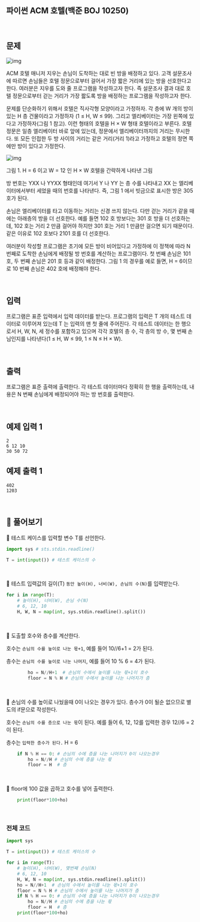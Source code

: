 ## 파이썬 ACM 호텔(백준 BOJ 10250) 

<br>

## 문제

![img](https://www.acmicpc.net/upload/images2/acmhotel.png)

ACM 호텔 매니저 지우는 손님이 도착하는 대로 빈 방을 배정하고 있다. 고객 설문조사에 따르면 손님들은 호텔 정문으로부터 걸어서 가장 짧은 거리에 있는 방을 선호한다고 한다. 여러분은 지우를 도와 줄 프로그램을 작성하고자 한다. 즉 설문조사 결과 대로 호텔 정문으로부터 걷는 거리가 가장 짧도록 방을 배정하는 프로그램을 작성하고자 한다.

문제를 단순화하기 위해서 호텔은 직사각형 모양이라고 가정하자. 각 층에 W 개의 방이 있는 H 층 건물이라고 가정하자 (1 ≤ H, W ≤ 99). 그리고 엘리베이터는 가장 왼쪽에 있다고 가정하자(그림 1 참고). 이런 형태의 호텔을 H × W 형태 호텔이라고 부른다. 호텔 정문은 일층 엘리베이터 바로 앞에 있는데, 정문에서 엘리베이터까지의 거리는 무시한다. 또 모든 인접한 두 방 사이의 거리는 같은 거리(거리 1)라고 가정하고 호텔의 정면 쪽에만 방이 있다고 가정한다.

![img](https://www.acmicpc.net/upload/images2/elevator.png)

그림 1. H = 6 이고 W = 12 인 H × W 호텔을 간략하게 나타낸 그림

방 번호는 YXX 나 YYXX 형태인데 여기서 Y 나 YY 는 층 수를 나타내고 XX 는 엘리베이터에서부터 세었을 때의 번호를 나타낸다. 즉, 그림 1 에서 빗금으로 표시한 방은 305 호가 된다.

손님은 엘리베이터를 타고 이동하는 거리는 신경 쓰지 않는다. 다만 걷는 거리가 같을 때에는 아래층의 방을 더 선호한다. 예를 들면 102 호 방보다는 301 호 방을 더 선호하는데, 102 호는 거리 2 만큼 걸어야 하지만 301 호는 거리 1 만큼만 걸으면 되기 때문이다. 같은 이유로 102 호보다 2101 호를 더 선호한다.

여러분이 작성할 프로그램은 초기에 모든 방이 비어있다고 가정하에 이 정책에 따라 N 번째로 도착한 손님에게 배정될 방 번호를 계산하는 프로그램이다. 첫 번째 손님은 101 호, 두 번째 손님은 201 호 등과 같이 배정한다. 그림 1 의 경우를 예로 들면, H = 6이므로 10 번째 손님은 402 호에 배정해야 한다.

<br>

## 입력

프로그램은 표준 입력에서 입력 데이터를 받는다. 프로그램의 입력은 T 개의 테스트 데이터로 이루어져 있는데 T 는 입력의 맨 첫 줄에 주어진다. 각 테스트 데이터는 한 행으로서 H, W, N, 세 정수를 포함하고 있으며 각각 호텔의 층 수, 각 층의 방 수, 몇 번째 손님인지를 나타낸다(1 ≤ H, W ≤ 99, 1 ≤ N ≤ H × W). 

<br>

## 출력

프로그램은 표준 출력에 출력한다. 각 테스트 데이터마다 정확히 한 행을 출력하는데, 내용은 N 번째 손님에게 배정되어야 하는 방 번호를 출력한다.

<br>

## 예제 입력 1

```
2
6 12 10
30 50 72
```

## 예제 출력 1

```
402
1203
```

<br>

## 📝 풀어보기

📌 테스트 케이스를 입력할 변수 T를 선언한다.

```python
import sys # sts.stdin.readline()

T = int(input()) # 테스트 케이스의 수
```

<br>

📌 테스트 입력값의 길이(T) `동안 높이(H), 너비(W), 손님의 수(N)`를 입력받는다.

``` python
for i in range(T):
    # 높이(H), 너비(W), 손님 수(N)
    # 6, 12, 10
    H, W, N = map(int, sys.stdin.readline().split())
```

<br>

📌 도출할 호수와 층수를 계산한다.

호수는 `손님의 수를 높이로 나눈 몫+1`, 예를 들어 10//6+1 = 2가 된다.

층수는 `손님의 수를 높이로 나눈 나머지`, 예를 들어 10 % 6 = 4가 된다.

``` python
		ho = N//H+1  # 손님의 수에서 높이를 나눈 몫+1이 호수
		floor = N % H # 손님의 수에서 높이를 나눈 나머지가 층
```

<br>

📌 손님의 수를 높이로 나눴을때 0이 나오는 경우가 있다. 층수가 0이 될순 없으므로 별도의 if문으로 작성한다.

호수는 `손님의 수를 층으로 나눈 몫`이 된다. 예를 들어 6, 12, 12를 입력한 경우 12//6 = 2이 된다. 

층수는 `입력한 층수가 된다.` H = 6

``` python
    if N % H == 0: # 손님의 수에 층을 나눈 나머지가 0이 나오는경우 
        ho = N//H # 손님의 수에 층을 나눈 몫 
        floor = H  # 층
```

<br>

📌 floor에 100 값을 곱하고 호수를 넣어 출력한다.

``` python
    print(floor*100+ho) 
```

<br>

### 전체 코드

``` python
import sys

T = int(input()) # 테스트 케이스의 수

for i in range(T):
    # 높이(H), 너비(W), 몇번째 손님(N)
    # 6, 12, 10
    H, W, N = map(int, sys.stdin.readline().split())
    ho = N//H+1  # 손님의 수에서 높이를 나눈 몫+1이 호수
    floor = N % H # 손님의 수에서 높이를 나눈 나머지가 층
    if N % H == 0: # 손님의 수에 층을 나눈 나머지가 0이 나오는경우 
        ho = N//H # 손님의 수에 층을 나눈 몫 
        floor = H  # 층
    print(floor*100+ho) 
```

